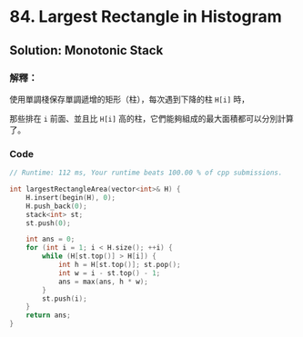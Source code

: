 # 84. Largest Rectangle in Histogram

## Solution: Monotonic Stack

### 解釋：

使用單調棧保存單調遞增的矩形（柱），每次遇到下降的柱 ```H[i]``` 時，

那些排在 ```i``` 前面、並且比 ```H[i]``` 高的柱，它們能夠組成的最大面積都可以分別計算了。

### Code

```cpp
// Runtime: 112 ms, Your runtime beats 100.00 % of cpp submissions.

int largestRectangleArea(vector<int>& H) {
    H.insert(begin(H), 0);
    H.push_back(0);
    stack<int> st;
    st.push(0);

    int ans = 0;
    for (int i = 1; i < H.size(); ++i) {
        while (H[st.top()] > H[i]) {
            int h = H[st.top()]; st.pop();
            int w = i - st.top() - 1;
            ans = max(ans, h * w);
        }
        st.push(i);
    }
    return ans;
}
```
